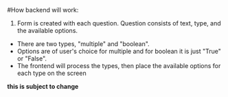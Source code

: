 #How backend will work:

1. Form is created with each question. Question consists of text, type, and the available options.
- There are two types, "multiple" and "boolean". 
- Options are of user's choice for multiple and for boolean it is just "True" or "False".
- The frontend will process the types, then place the available options for each type on the screen

__this is subject to change__
